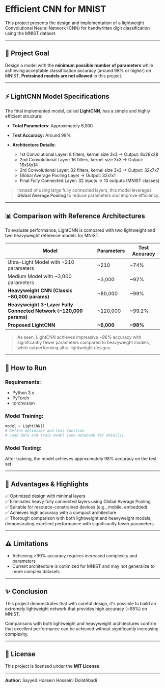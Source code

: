 # Efficient CNN for MNIST

This project presents the design and implementation of a lightweight Convolutional Neural Network (CNN) for handwritten digit classification using the MNIST dataset.

---

## 🎯 Project Goal

Design a model with the **minimum possible number of parameters** while achieving acceptable classification accuracy (around 98% or higher) on MNIST. **Pretrained models are not allowed** in this project.

---

## ⚡ LightCNN Model Specifications

The final implemented model, called **LightCNN**, has a simple and highly efficient structure:

* **Total Parameters:** Approximately 6,000
* **Test Accuracy:** Around 98%
* **Architecture Details:**

  * 1st Convolutional Layer: 8 filters, kernel size 3x3 → Output: 8x28x28
  * 2nd Convolutional Layer: 16 filters, kernel size 3x3 → Output: 16x14x14
  * 3rd Convolutional Layer: 32 filters, kernel size 3x3 → Output: 32x7x7
  * Global Average Pooling Layer → Output: 32x1x1
  * Final Fully Connected Layer: 32 inputs → 10 outputs (MNIST classes)

> Instead of using large fully connected layers, this model leverages **Global Average Pooling** to reduce parameters and improve efficiency.

---

## 📊 Comparison with Reference Architectures

To evaluate performance, LightCNN is compared with two lightweight and two heavyweight reference models for MNIST.

| Model                                                              | Parameters  | Test Accuracy |
| ------------------------------------------------------------------ | ----------- | ------------- |
| Ultra-Light Model with \~210 parameters                            | \~210       | \~74%         |
| Medium Model with \~3,000 parameters                               | \~3,000     | \~92%         |
| **Heavyweight CNN (Classic \~80,000 params)**                      | \~80,000    | \~99%         |
| **Heavyweight 3-Layer Fully Connected Network (\~120,000 params)** | \~120,000   | \~99.2%       |
| **Proposed LightCNN**                                              | **\~6,000** | **\~98%**     |

> As seen, LightCNN achieves impressive \~98% accuracy with significantly fewer parameters compared to heavyweight models, while outperforming ultra-lightweight designs.

---

## 🏁 How to Run

### Requirements:

* Python 3.x
* PyTorch
* torchvision

### Model Training:

```python
model = LightCNN()
# Define optimizer and loss function
# Load data and train model (see notebook for details)
```

### Model Testing:

After training, the model achieves approximately 98% accuracy on the test set.

---

## 🔬 Advantages & Highlights

✅ Optimized design with minimal layers<br>
✅ Eliminates heavy fully connected layers using Global Average Pooling<br>
✅ Suitable for resource-constrained devices (e.g., mobile, embedded)<br>
✅ Achieves high accuracy with a compact architecture<br>
✅ Thorough comparison with both lightweight and heavyweight models, demonstrating excellent performance with significantly fewer parameters<br>

---

## ⚠️ Limitations

* Achieving >99% accuracy requires increased complexity and parameters
* Current architecture is optimized for MNIST and may not generalize to more complex datasets

---

## ✨ Conclusion

This project demonstrates that with careful design, it's possible to build an extremely lightweight network that provides high accuracy (\~98%) on MNIST.

Comparisons with both lightweight and heavyweight architectures confirm that excellent performance can be achieved without significantly increasing complexity.

---

## 📝 License

This project is licensed under the **MIT License**.

---

**Author:** Sayyed Hossein Hosseini DolatAbadi
